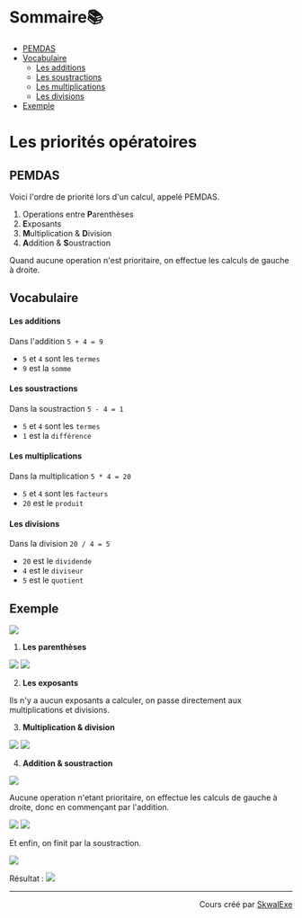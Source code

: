 # Sommaire📚
- [PEMDAS](#pemdas)
- [Vocabulaire](#vocabulaire)
    - [Les additions](#les-additions)
    - [Les soustractions](#les-soustractions)
    - [Les multiplications](#les-multiplications)
    - [Les divisions](#les-divisions)
- [Exemple](#exemple)

# Les priorités opératoires
## PEMDAS
Voici l'ordre de priorité lors d'un calcul, appelé PEMDAS.

1. Operations entre **P**arenthèses
2. **E**xposants 
3. **M**ultiplication & **D**ivision
4. **A**ddition & **S**oustraction

Quand aucune operation n'est prioritaire, on effectue les calculs de gauche à droite.

## Vocabulaire
#### Les additions 
Dans l'addition `5 + 4 = 9`
- `5` et `4` sont les `termes`
- `9` est la `somme`
  
#### Les soustractions
Dans la soustraction `5 - 4 = 1`
- `5` et `4` sont les `termes`
- `1` est la `différence`
#### Les multiplications
Dans la multiplication `5 * 4 = 20`
- `5` et `4` sont les `facteurs`
- `20` est le `produit`
#### Les divisions
Dans la division  `20 / 4 = 5`
- `20` est le `dividende`
- `4` est le `diviseur`
- `5` est le `quotient`


## Exemple 
<!-- $$
5+2*3-(1+2)
$$ --> 

<img style="" src="https://latex.codecogs.com/svg.image?\small{\color{White}5%2B2*3-(1%2B2)">

1. **Les parenthèses**

<!-- $$
5+2*3-{\color{green}(1+2)}
$$ --> 

<img style="" src="https://latex.codecogs.com/svg.image?\small{\color{White}5%2B2*3-%7B%5Ccolor%7Bgreen%7D(1%2B2)%7D">

<!-- $$
5+2*3-{\color{green}3}
$$ --> 

<img style="" src="https://latex.codecogs.com/svg.image?\small{\color{White}5%2B2*3-%7B%5Ccolor%7Bgreen%7D3%7D">

2. **Les exposants**

Ils n'y a aucun exposants a calculer, on passe directement aux multiplications et divisions.

3. **Multiplication & division**
<!-- $$
5+{\color{green}2*3}-3
$$ --> 

<img style="" src="https://latex.codecogs.com/svg.image?\small{\color{White}5%2B%7B%5Ccolor%7Bgreen%7D2*3%7D-3">

<!-- $$
5+{\color{green}6}-3 
$$ --> 

<img style="" src="https://latex.codecogs.com/svg.image?\small{\color{White}5%2B%7B%5Ccolor%7Bgreen%7D6%7D-3%20">

4. **Addition & soustraction**

<!-- $$
{\color{green}5+6-3}
$$ --> 

<img style="" src="https://latex.codecogs.com/svg.image?\small{\color{White}%7B%5Ccolor%7Bgreen%7D5%2B6-3%7D">

Aucune operation n'etant prioritaire, on effectue les calculs de gauche à droite, donc en commençant par l'addition.

<!-- $$
{\color{green}5+6}-3
$$ --> 

<img style="" src="https://latex.codecogs.com/svg.image?\small{\color{White}%7B%5Ccolor%7Bgreen%7D5%2B6%7D-3">

<!-- $$
{\color{green}11}-3
$$ --> 

<img style="" src="https://latex.codecogs.com/svg.image?\small{\color{White}%7B%5Ccolor%7Bgreen%7D11%7D-3">

Et enfin, on finit par la soustraction.

<!-- $$
{\color{green}11-3}
$$ --> 

<img style="" src="https://latex.codecogs.com/svg.image?\small{\color{White}%7B%5Ccolor%7Bgreen%7D11-3%7D">

<!-- $$
{\color{green}8}
$$ --> 

Résultat : <img style="" src="https://latex.codecogs.com/svg.image?\small{\color{White}%7B%5Ccolor%7Bgreen%7D8%7D">




<!--
---

<p align="right"><a href="../">Section suivante ⏭️</a></p>
-->

---


<p align="right">Cours créé par <a href="https://github.com/SkwalExe/" target="_blank">SkwalExe</a></p>
